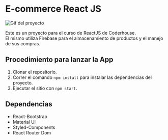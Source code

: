 # E-commerce React JS

![Gif del proyecto](https://github.com/gianrussoz/Proyecto-React/blob/master/Dev%C3%B3rame%20otra%20vez.gif)

Este es un proyecto para el curso de ReactJS de Coderhouse. <br>
El mismo utiliza Firebase para el almacenamiento de productos y el manejo de sus compras.

## Procedimiento para lanzar la App

1. Clonar el repositorio.
2. Correr el comando `npm install` para instalar las dependencias del proyecto.
3. Ejecutar el sitio con `npm start`.

## Dependencias

* React-Bootstrap
* Material UI
* Styled-Components
* React Router Dom

